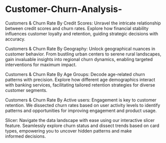 # Customer-Churn-Analysis- 
 Customers & Churn Rate By Credit Scores:
Unravel the intricate relationship between credit scores and churn rates. Explore how financial stability influences customer loyalty and retention, guiding strategic decisions with accuracy.
 
 Customers & Churn Rate By Geography:
Unlock geographical nuances in customer behavior. From bustling urban centers to serene rural landscapes, gain invaluable insights into regional churn dynamics, enabling targeted interventions for maximum impact.
 
 Customers & Churn Rate By Age Groups:
Decode age-related churn patterns with precision. Explore how different age demographics interact with banking services, facilitating tailored retention strategies for diverse customer segments.

Customers & Churn Rate By Active users:
Engagement is key to customer retention. We dissected churn rates based on user activity levels to identify patterns and opportunities for improving engagement and product usage.

 Slicer:
Navigate the data landscape with ease using our interactive slicer feature. Seamlessly explore churn status and dissect trends based on card types, empowering you to uncover hidden patterns and make informed decisions.
